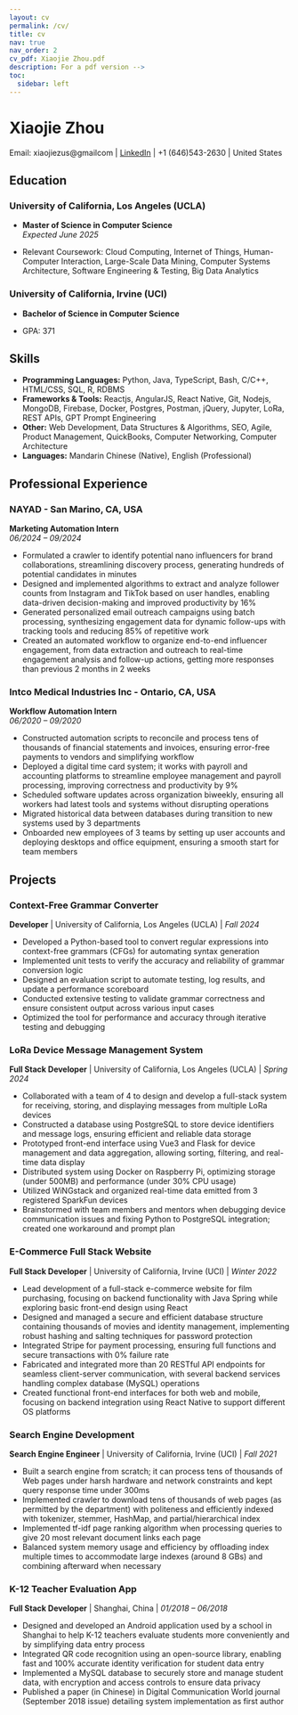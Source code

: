 ```yaml
---
layout: cv
permalink: /cv/
title: cv
nav: true
nav_order: 2
cv_pdf: Xiaojie Zhou.pdf
description: For a pdf version -->
toc:
  sidebar: left
---
```


# Xiaojie Zhou 
Email: xiaojiezus@gmailcom | [LinkedIn](https://linkedincom/in/xiaojie-zhou/) | +1 (646)543-2630 | United States

## Education

### University of California, Los Angeles (UCLA)
- **Master of Science in Computer Science**  
  *Expected June 2025*  
  
- Relevant Coursework: Cloud Computing, Internet of Things, Human-Computer Interaction, Large-Scale Data Mining, Computer Systems Architecture, Software Engineering & Testing, Big Data Analytics

### University of California, Irvine (UCI)

- **Bachelor of Science in Computer Science**

- GPA: 371


## Skills

- **Programming Languages:** Python, Java, TypeScript, Bash, C/C++, HTML/CSS, SQL, R, RDBMS
- **Frameworks & Tools:** Reactjs, AngularJS, React Native, Git, Nodejs, MongoDB, Firebase, Docker, Postgres, Postman, jQuery, Jupyter, LoRa, REST APIs, GPT Prompt Engineering
- **Other:** Web Development, Data Structures & Algorithms, SEO, Agile, Product Management, QuickBooks, Computer Networking, Computer Architecture
- **Languages:** Mandarin Chinese (Native), English (Professional)

## Professional Experience

### NAYAD - San Marino, CA, USA
**Marketing Automation Intern**  
*06/2024 – 09/2024*  
- Formulated a crawler to identify potential nano influencers for brand collaborations, streamlining discovery process, generating hundreds of
potential candidates in minutes
- Designed and implemented algorithms to extract and analyze follower counts from Instagram and TikTok based on user handles, enabling
data-driven decision-making and improved productivity by 16%
- Generated personalized email outreach campaigns using batch processing, synthesizing engagement data for dynamic follow-ups with
tracking tools and reducing 85% of repetitive work
- Created an automated workflow to organize end-to-end influencer engagement, from data extraction and outreach to real-time engagement
analysis and follow-up actions, getting more responses than previous 2 months in 2 weeks

### Intco Medical Industries Inc - Ontario, CA, USA
**Workflow Automation Intern**  
*06/2020 – 09/2020*  
- Constructed automation scripts to reconcile and process tens of thousands of financial statements and invoices, ensuring error-free
payments to vendors and simplifying workflow
- Deployed a digital time card system; it works with payroll and accounting platforms to streamline employee management and payroll
processing, improving correctness and productivity by 9%
- Scheduled software updates across organization biweekly, ensuring all workers had latest tools and systems without disrupting operations
- Migrated historical data between databases during transition to new systems used by 3 departments
- Onboarded new employees of 3 teams by setting up user accounts and deploying desktops and office equipment, ensuring a smooth start for
team members


## Projects

### Context-Free Grammar Converter
**Developer** | University of California, Los Angeles (UCLA) | *Fall 2024*
-	Developed a Python-based tool to convert regular expressions into context-free grammars (CFGs) for automating syntax generation
-	Implemented unit tests to verify the accuracy and reliability of grammar conversion logic
-	Designed an evaluation script to automate testing, log results, and update a performance scoreboard
-	Conducted extensive testing to validate grammar correctness and ensure consistent output across various input cases
-	Optimized the tool for performance and accuracy through iterative testing and debugging

### LoRa Device Message Management System
**Full Stack Developer**  | University of California, Los Angeles (UCLA) | *Spring 2024*  
- Collaborated with a team of 4 to design and develop a full-stack system for receiving, storing, and displaying messages from multiple LoRa
devices
- Constructed a database using PostgreSQL to store device identifiers and message logs, ensuring efficient and reliable data storage
- Prototyped front-end interface using Vue3 and Flask for device management and data aggregation, allowing sorting, filtering, and real-time
data display
- Distributed system using Docker on Raspberry Pi, optimizing storage (under 500MB) and performance (under 30% CPU usage)
- Utilized WiNGstack and organized real-time data emitted from 3 registered SparkFun devices
- Brainstormed with team members and mentors when debugging device communication issues and fixing Python to PostgreSQL integration;
created one workaround and prompt plan

### E-Commerce Full Stack Website
**Full Stack Developer**  | University of California, Irvine (UCI) | *Winter 2022*
- Lead development of a full-stack e-commerce website for film purchasing, focusing on backend functionality with Java Spring while exploring
basic front-end design using React
- Designed and managed a secure and efficient database structure containing thousands of movies and identity management, implementing
robust hashing and salting techniques for password protection
- Integrated Stripe for payment processing, ensuring full functions and secure transactions with 0% failure rate
- Fabricated and integrated more than 20 RESTful API endpoints for seamless client-server communication, with several backend services
handling complex database (MySQL) operations
- Created functional front-end interfaces for both web and mobile, focusing on backend integration using React Native to support different OS
platforms

### Search Engine Development
**Search Engine Engineer** | University of California, Irvine (UCI) | *Fall 2021*
- Built a search engine from scratch; it can process tens of thousands of Web pages under harsh hardware and network constraints and kept
query response time under 300ms
- Implemented crawler to download tens of thousands of web pages (as permitted by the department) with politeness and efficiently indexed
with tokenizer, stemmer, HashMap, and partial/hierarchical index
- Implemented tf-idf page ranking algorithm when processing queries to give 20 most relevant document links each page
- Balanced system memory usage and efficiency by offloading index multiple times to accommodate large indexes (around 8 GBs) and
combining afterward when necessary

### K-12 Teacher Evaluation App
**Full Stack Developer** | Shanghai, China | *01/2018 – 06/2018*  
- Designed and developed an Android application used by a school in Shanghai to help K-12 teachers evaluate students more conveniently and
by simplifying data entry process
- Integrated QR code recognition using an open-source library, enabling fast and 100% accurate identity verification for student data entry
- Implemented a MySQL database to securely store and manage student data, with encryption and access controls to ensure data privacy
- Published a paper (in Chinese) in Digital Communication World journal (September 2018 issue) detailing system implementation as first
author
